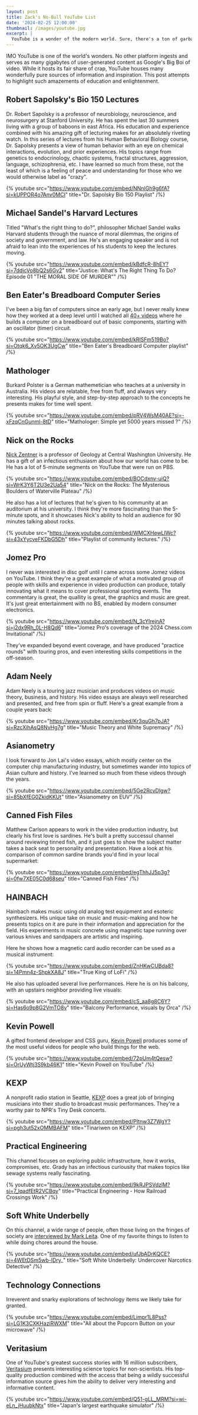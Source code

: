 ```yaml
---
layout: post
title: Zack's No-Bull YouTube List
date: '2024-02-25 12:00:00'
thumbnail: /images/youtube.jpg
excerpt: |
  YouTube is a wonder of the modern world. Sure, there's a ton of garbage there, but there is also quite a lot of gold.
---
```


IMO YouTube is one of the world's wonders. No other platform ingests and serves as many gigabytes of user-generated content as Google's Big Boi of video. While it hosts its fair share of crap, YouTube houses many wonderfully pure sources of information and inspiration. This post attempts to highlight such amazements of education and enlightenment.

## Robert Sapolsky's Bio 150 Lectures
Dr. Robert Sapolsky is a professor of neurobiology, neuroscience, and neurosurgery at Stanford University. He has spent the last 30 summers living with a group of baboons in east Africa. His education and experience combined with his amazing gift of lecturing makes for an absolutely riveting watch. In this series of lectures from his Human Behavioral Biology course, Dr. Sapolsky presents a view of human behavior with an eye on chemical interactions, evolution, and prior experiences. His topics range from genetics to endocrinology, chaotic systems, fractal structures, aggression, language, schizophrenia, etc. I have learned so much from these, not the least of which is a feeling of peace and understanding for those who we would otherwise label as "crazy".

{% youtube src="https://www.youtube.com/embed/NNnIGh9g6fA?si=kUPPOR4o7Anv0MCI" title="Dr. Sapolsky Bio 150 Playlist" /%}

## Michael Sandel's Harvard Lectures
Titled "What's the right thing to do?", philosopher Michael Sandel walks Harvard students through the nuance of moral dilemmas, the origins of society and government, and law. He's an engaging speaker and is not afraid to lean into the experiences of his students to keep the lectures moving.

{% youtube src="https://www.youtube.com/embed/kBdfcR-8hEY?si=7ddicVo8bQ2s6Gv2" title="Justice: What's The Right Thing To Do? Episode 01 \"THE MORAL SIDE OF MURDER\"" /%}

## Ben Eater's Breadboard Computer Series
I've been a big fan of computers since an early age, but I never really knew how they worked at a deep level until I watched all [40+ videos](https://www.youtube.com/playlist?list=PLowKtXNTBypGqImE405J2565dvjafglHU) where he builds a computer on a breadboard out of basic components, starting with an oscillator (timer) circuit.

{% youtube src="https://www.youtube.com/embed/kRlSFm519Bo?si=Otqk6_Xv5OK3UgCw" title="Ben Eater's Breadboard Computer playlist" /%}

## Mathologer
Burkard Polster is a German mathemetician who teaches at a university in Australia. His videos are relatable, free from fluff, and always very interesting. His playful style, and step-by-step approach to the concepts he presents makes for time well spent.

{% youtube src="https://www.youtube.com/embed/pRV4WsM40AE?si=-xFzqCnGunml-8tD" title="Mathologer: Simple yet 5000 years missed ?" /%}

## Nick on the Rocks
[Nick Zentner](https://www.youtube.com/@GeologyNick) is a professor of Geology at Central Washington University. He has a gift of an infectious enthusiasm about how our world has come to be. He has a lot of 5-minute segments on YouTube that were run on PBS.

{% youtube src="https://www.youtube.com/embed/BOCdxnv-uiQ?si=WrK3Y6T2U3e2Ua54" title="Nick on the Rocks: The Mysterious Boulders of Waterville Plateau" /%}

He also has a lot of lectures that he's given to his community at an auditorium at his university. I think they're more fascinating than the 5-minute spots, and it showcases Nick's ability to hold an audience for 90 minutes talking about rocks.

{% youtube src="https://www.youtube.com/embed/WMCXHewLIWc?si=43xYycveFKDbG5Dh" title="Playlist of community lectures." /%}

## Jomez Pro
I never was interested in disc golf until I came across some Jomez videos on YouTube. I think they're a great example of what a motivated group of people with skills and experience in video production can produce, totally innovating what it means to cover professional sporting events. The commentary is great, the quallity is great, the graphics and music are great. It's just great entertainment with no BS, enabled by modern consumer electronics.

{% youtube src="https://www.youtube.com/embed/N_3cYIrejnA?si=j2dx9Rh_0L-H8Qd6" title="Jomez Pro's coverage of the 2024 Chess.com Invitational" /%}

They've expanded beyond event coverage, and have produced "practice rounds" with touring pros, and even interesting skills competitions in the off-season.

## Adam Neely
Adam Neely is a touring jazz musician and produces videos on music theory, business, and history. His video essays are always well researched and presented, and free from spin or fluff. Here's a great example from a couple years back:

{% youtube src="https://www.youtube.com/embed/Kr3quGh7pJA?si=RzcXihAsQ8NvHg7g" title="Music Theory and White Supremacy" /%}

## Asianometry
I look forward to Jon Lai's video essays, which mostly center on the computer chip manufacturing industry, but sometimes wander into topics of Asian culture and history. I've learned so much from these videos through the years.

{% youtube src="https://www.youtube.com/embed/5Ge2RcvDlgw?si=85bXfEG0ZkidKKUt" title="Asianometry on EUV" /%}

## Canned Fish Files
Matthew Carlson appears to work in the video production industry, but clearly his first love is sardines. He's built a pretty successul channel around reviewing tinned fish, and it just goes to show the subject matter takes a back seat to personality and presentation. Have a look at his comparison of common sardine brands you'd find in your local supermarket:

{% youtube src="https://www.youtube.com/embed/egThhJJ5p3g?si=0fw7XE05C0d68seu" title="Canned Fish Files" /%}

## HAINBACH
Hainbach makes music using old analog test equipment and esoteric synthesizers. His unique take on music and music-making and how he presents topics on it are pure in their information and appreciation for the field. His experiments in music concrete using magnetic tape running over various knives and sandpapers are artistic and inspiring.

Here he shows how a magnetic card audio recorder can be used as a musical instrument:

{% youtube src="https://www.youtube.com/embed/ZnHKwCUBda8?si=14Pmn4z-ShpkXA8J" title="True King of LoFi" /%}

He also has uploaded several live performances. Here he is on his balcony, with an upstairs neighbor providing live visuals:

{% youtube src="https://www.youtube.com/embed/cS_aa8g8C6Y?si=Has6o9p8G2VmTO8v" title="Balcony Performance, visuals by Orca" /%}

## Kevin Powell
A gifted frontend developer and CSS guru, [Kevin Powell](https://www.youtube.com/@KevinPowell) produces some of the most useful videos for people who build things for the web.

{% youtube src="https://www.youtube.com/embed/72pUm4tQesw?si=OrUyWtj3S9kb46K1" title="Kevin Powell on YouTube" /%}

## KEXP
A nonprofit radio station in Seattle, [KEXP](https://www.youtube.com/@kexp) does a great job of bringing musicians into their studio to broadcast music performances. They're a worthy pair to NPR's Tiny Desk concerts.

{% youtube src="https://www.youtube.com/embed/PItnw3Z7WgY?si=pgh3ut52xOMMBAFM" title="Tinariwen on KEXP" /%}

## Practical Engineering
This channel focuses on exploring public infrastructure, how it works, compromises, etc. Grady has an infectious curiousity that makes topics like sewage systems really fascinating.

{% youtube src="https://www.youtube.com/embed/9kRJPSVdzlM?si=7_lqadfEtR2VCBqy" title="Practical Engineering - How Railroad Crossings Work" /%}

## Soft White Underbelly
On this channel, a wide range of people, often those living on the fringes of society are [interviewed by Mark Leita](https://www.youtube.com/@SoftWhiteUnderbelly). One of my favorite things to listen to while doing chores around the house.

{% youtube src="https://www.youtube.com/embed/ufJbADrKQCE?si=4WEtDSm5wb-IDry_" title="Soft White Underbelly: Undercover Narcotics Detective" /%}

## Technology Connections
Irreverent and snarky explorations of technology items we likely take for granted.

{% youtube src="https://www.youtube.com/embed/Limpr1L8Pss?si=LG1K3CXKHaziRWXM" title="All about the Popcorn Button on your microwave" /%}

## Veritasium
One of YouTube's greatest success stories with 16 million subscribers, [Veritasium](https://www.youtube.com/@veritasium) presents interesting science topics for non-scientists. His top-quality production combined with the access that being a wildly successful information source gives him the ability to deliver very interesting and informative content.

{% youtube src="https://www.youtube.com/embed/Q51-gLL_MRM?si=wi-eLn_jHuubkNtx" title="Japan's largest earthquake simulator" /%}
